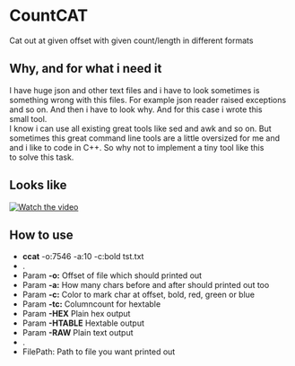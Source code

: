 
# CountCAT
Cat out at given offset with given count/length in different formats

## Why, and for what i need it
I have huge json and other text files and i have to look sometimes is  
something wrong with this files. For example json reader raised exceptions  
and so on. And then i have to look why. And for this case i wrote this  
small tool.  
I know i can use all existing great tools like sed and awk and so on. But  
sometimes this great command line tools are a little oversized for me and  
and i like to code in C++. So why not to implement a tiny tool like this  
to solve this task.

## Looks like
[![Watch the video](https://i.ytimg.com/vi/NIph9nzp0z4/hqdefault.jpg)](https://www.youtube.com/watch?v=NIph9nzp0z4)

## How to use

- **ccat** -o:7546 -a:10 -c:bold tst.txt
- .
- Param **-o:** Offset of file which should printed out
- Param **-a:** How many chars before and after should printed out too
- Param **-c:** Color to mark char at offset, bold, red, green or blue
- Param **-tc:** Columncount for hextable
- Param **-HEX** Plain hex output
- Param **-HTABLE** Hextable output
- Param **-RAW** Plain text output
- .
- FilePath: Path to file you want printed out
